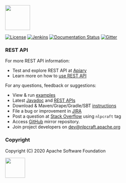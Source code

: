 <!--
 Licensed to the Apache Software Foundation (ASF) under one or more
 contributor license agreements.  See the NOTICE file distributed with
 this work for additional information regarding copyright ownership.
 The ASF licenses this file to You under the Apache License, Version 2.0
 (the "License"); you may not use this file except in compliance with
 the License.  You may obtain a copy of the License at

      http://www.apache.org/licenses/LICENSE-2.0

 Unless required by applicable law or agreed to in writing, software
 distributed under the License is distributed on an "AS IS" BASIS,
 WITHOUT WARRANTIES OR CONDITIONS OF ANY KIND, either express or implied.
 See the License for the specific language governing permissions and
 limitations under the License.
-->

<img src="https://nlpcraft.apache.org/images/nlpcraft_logo_black.gif" height="80px">
<br>

[![License](https://img.shields.io/badge/license-Apache%202-blue.svg)](https://raw.githubusercontent.com/apache/opennlp/master/LICENSE)
[![Jenkins](https://img.shields.io/jenkins/build?jobUrl=https%3A%2F%2Fbuilds.apache.org%2Fview%2FIncubator%2520Projects%2Fjob%2Fincubator-nlpcraft%2F)](https://builds.apache.org/view/Incubator%20Projects/job/incubator-nlpcraft/)
[![Documentation Status](https://img.shields.io/:docs-latest-green.svg)](https://nlpcraft.apache.org/docs.html)
[![Gitter](https://badges.gitter.im/apache-nlpcraft/community.svg)](https://gitter.im/apache-nlpcraft/community)

### REST API
For more REST API information:
 * Test and explore REST API at [Apiary](https://nlpcraft.docs.apiary.io/)
 * Learn more on how to [use REST API](https://nlpcraft.apache.org/using-rest.html)

For any questions, feedback or suggestions:

 * View & run [examples](https://github.com/apache/incubator-nlpcraft/tree/master/src/main/scala/org/apache/nlpcraft/examples)
 * Latest [Javadoc](http://nlpcraft.apache.org/apis/latest/index.html) and [REST APIs](https://nlpcraft.apache.org/using-rest.html)
 * Download & Maven/Grape/Gradle/SBT [instructions](https://nlpcraft.apache.org/download.html)
 * File a bug or improvement in [JIRA](https://issues.apache.org/jira/projects/NLPCRAFT)
 * Post a question at [Stack Overflow](https://stackoverflow.com/questions/ask) using <code>nlpcraft</code> tag
 * Access [GitHub](https://github.com/apache/incubator-nlpcraft) mirror repository.
 * Join project developers on [dev@nlpcraft.apache.org](mailto:dev-subscribe@nlpcraft.apache.org)

### Copyright
Copyright (C) 2020 Apache Software Foundation

<img src="https://www.apache.org/img/ASF20thAnniversary.jpg" height="64px">


